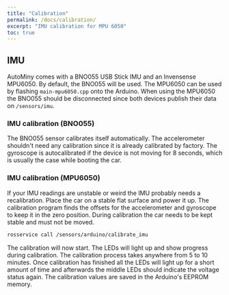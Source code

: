 ```yaml
---
title: "Calibration"
permalink: /docs/calibration/
excerpt: "IMU calibration for MPU 6050"
toc: true
---
```


## IMU
AutoMiny comes with a BNO055 USB Stick IMU and an Invensense MPU6050. By default, the BNO055 will be used. The MPU6050 can be used by flashing ```main-mpu6050.cpp``` onto the Arduino. When using the MPU6050 the BNO055 should be disconnected since both devices publish their data on ```/sensors/imu```.

### IMU calibration (BNO055)
The BNO055 sensor calibrates itself automatically. The accelerometer shouldn't need any calibration since it is already calibrated by factory. The gyroscope is autocalibrated if the device is not moving for 8 seconds, which is usually the case while booting the car.

### IMU calibration (MPU6050)
If your IMU readings are unstable or weird the IMU probably needs a recalibration. Place the car on a stable flat surface and power it up.  The calibration program finds the offsets for the accelerometer and gyroscope to keep it in the zero position. During calibration the car needs to be kept stable and must not be moved.

```bash
rosservice call /sensors/arduino/calibrate_imu
```

The calibration will now start. The LEDs will light up and show progress during calibration. The calibration process takes anywhere from 5 to 10 minutes. Once calibration has finished all the LEDs will light up for a short amount of time and afterwards the middle LEDs should indicate the voltage status again. The calibration values are saved in the Arduino's EEPROM memory.